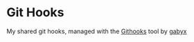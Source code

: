 # Git Hooks
My shared git hooks, managed with the [Githooks](https://github.com/gabyx/Githooks) tool by [gabyx](https://github.com/gabyx)
